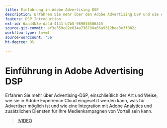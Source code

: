 ```yaml
---
title: Einführung in Adobe Advertising DSP
description: Erfahren Sie mehr über den Adobe Advertising DSP und wie er Ihren Medienkampagnen zugute kommen kann.
feature: DSP Introduction
exl-id: 6aa44b8e-da4d-4141-b7b5-989046586315
source-git-commit: af3e559e82e634a736788a66a9312bee3e3f002c
workflow-type: tm+mt
source-wordcount: '56'
ht-degree: 0%

---
```


# Einführung in Adobe Advertising DSP

Erfahren Sie mehr über Advertising-DSP, einschließlich der Art und Weise, wie sie in Adobe Experience Cloud eingesetzt werden kann, was für Advertiser möglich ist und wie eine Integration mit Adobe Analytics und zusätzlichen Diensten für Ihre Medienkampagnen von Vorteil sein kann.

>[!VIDEO](https://video.tv.adobe.com/v/339200)
